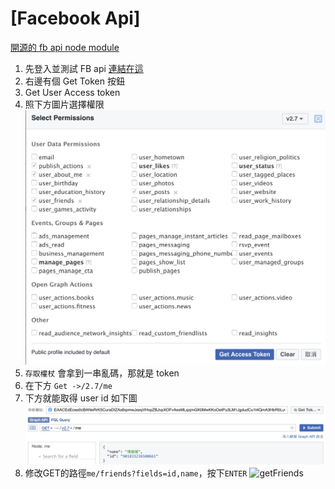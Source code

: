 # [Facebook Api]

[ 開源的 fb api node module](https://www.npmjs.com/package/fb)

1. 先登入並測試 FB api [連結在這](https://developers.facebook.com/tools/explorer/145634995501895/?method=GET&path=me%2Ffriends&version=v2.7)
2. 右邊有個 Get Token 按鈕
3. Get User Access token
4. 照下方圖片選擇權限
![getToken](https://github.com/FuYaoDe/hellojs-gitbook/blob/master/facebookApi/img/token.png?raw=true)
5. `存取權杖` 會拿到一串亂碼，那就是 token
6. 在下方 `Get ->/2.7/me`
7. 下方就能取得 user id 如下圖
![getId](https://github.com/FuYaoDe/hellojs-gitbook/blob/master/facebookApi/img/id.png?raw=true)
8. 修改GET的路徑`me/friends?fields=id,name`，按下```ENTER```
![getFriends](https://github.com/FuYaoDe/hellojs-gitbook/blob/master/facebookApi/img/friends.png?raw=true)

